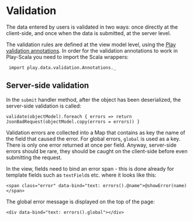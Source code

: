 # Validation

The data entered by users is validated in two ways: once directly at the client-side, and once when the data is submitted, at the server level.

The validation rules are defined at the view model level, using the [Play validation annotations](http://www.playframework.org/documentation/1.2.3/validation#annotations).
In order for the validation annotations to work in Play-Scala you need to import the Scala wrappers:

     import play.data.validation.Annotations._


## Server-side validation

In the `submit` handler method, after the object has been deserialized, the server-side validation is called:

    validate(objectModel).foreach { errors => return JsonBadRequest(objectModel.copy(errors = errors)) }

Validation errors are collected into a Map that contains as key the name of the field that caused the error. For global errors, `global` is used as a key.
There is only one error returned at once per field. Anyway, server-side errors should be rare, they should be caught on the client-side before even submitting the request.

In the view, fields need to bind an error span - this is done already for template fields such as `textField`s etc. where it looks like this:

    <span class="error" data-bind="text: errors().@name">@showError(name)</span>

The global error message is displayed on the top of the page:

    <div data-bind="text: errors().global"></div>
